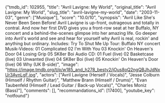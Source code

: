 {"tmdb_id": 102955, "title": "Avril Lavigne: My World", "original_title": "Avril Lavigne: My World", "slug_title": "avril-lavigne-my-world", "date": "2003-11-03", "genre": ["Musique"], "score": "10.0/10", "synopsis": "Avril Like She's Never Been Seen Before! Avril Lavigne is up-front, outrageous and totally in contral. And now her first DVD gives you a front-row seat at her Buffalo, NY concert and a behind-the-scenes glimpse into her amazing life. Go deeper into Avril's world and see and hear for yourself why Avril is real, rockin' and anything but ordinary. Includes: Try To Shut Me Up Tour: Buffalo NY concert Musik-Videos: 01 Complicated 02 I'm With You 03 Knockin' On Heaven's Door 04 Losing Grip 05 SK8er Boi Audio CD: 01 Fuel (live) 02 Basketcase (live) 03 Unwanted (live) 04 SK8er Boi (live) 05 Knockin' On Heaven's Door (live) 06 Why (UK B-side)", "image": "https://image.tmdb.org/t/p/w185_and_h278_bestv2/jOus8oQ2ngQBJhJdNxUr3AynLgF.jpg", "actors": ["Avril Lavigne (Herself / Vocals)", "Jesse Colburn (Himself / Rhythm Guitar)", "Matthew Brann (Himself / Drums)", "Evan Taubenfeld (Himself / Lead Guitar / Back-up Vocals)", "Charles Moniz (Bass)"], "comments": [], "recommandations_id": [17400], "youtube_key": "notfound"}